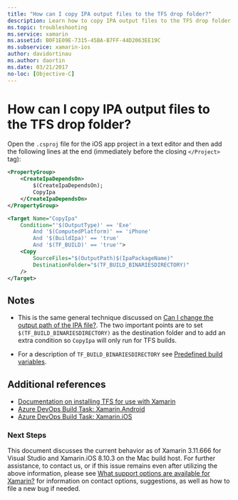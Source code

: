 ```yaml
---
title: "How can I copy IPA output files to the TFS drop folder?"
description: Learn how to copy IPA output files to the TFS drop folder. This is the same general technique discussed on "Can I change the output path of the IPA file?"
ms.topic: troubleshooting
ms.service: xamarin
ms.assetid: B0F1E09E-7315-45BA-B7FF-44D2063EE19C
ms.subservice: xamarin-ios
author: davidortinau
ms.author: daortin
ms.date: 03/21/2017
no-loc: [Objective-C]
---
```


# How can I copy IPA output files to the TFS drop folder?

Open the `.csproj` file for the iOS app project in a text editor and then add the following lines at the end (immediately before the closing `</Project>` tag):

```xml
<PropertyGroup>
    <CreateIpaDependsOn>
        $(CreateIpaDependsOn);
        CopyIpa
    </CreateIpaDependsOn>
</PropertyGroup>

<Target Name="CopyIpa"
    Condition="'$(OutputType)' == 'Exe'
        And '$(ComputedPlatform)' == 'iPhone'
        And '$(BuildIpa)' == 'true'
        And '$(TF_BUILD)' == 'true'">
    <Copy
        SourceFiles="$(OutputPath)$(IpaPackageName)"
        DestinationFolder="$(TF_BUILD_BINARIESDIRECTORY)"
    />
</Target>
```

## Notes

- This is the same general technique discussed on [Can I change the output path of the IPA file?](~/ios/troubleshooting/questions/ipa-output-path.md). The two important points are to set `$(TF_BUILD_BINARIESDIRECTORY)` as the destination folder and to add an extra condition so `CopyIpa` will only run for TFS builds.

- For a description of `TF_BUILD_BINARIESDIRECTORY` see [Predefined build variables](/azure/devops/pipelines/build/variables).

## Additional references

- [Documentation on installing TFS for use with Xamarin](/azure/devops/repos/tfvc/overview)
- [Azure DevOps Build Task: Xamarin.Android](/azure/devops/pipelines/tasks/build/xamarin-android)
- [Azure DevOps Build Task: Xamarin.iOS](/azure/devops/pipelines/tasks/build/xamarin-ios)

### Next Steps

This document discusses the current behavior as of Xamarin 3.11.666 for Visual Studio and Xamarin.iOS 8.10.3 on the Mac build host. For further assistance, to contact us, or if this issue remains even after utilizing the above information, please see [What support options are available for Xamarin?](~/cross-platform/troubleshooting/support-options.md) for information on contact options, suggestions, as well as how to file a new bug if needed.